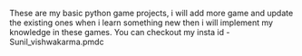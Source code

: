 These are my basic python game projects, i will add more game and update the existing ones when i learn something new then i will implement my knowledge in these games.
You can checkout my insta id - Sunil_vishwakarma.pmdc
